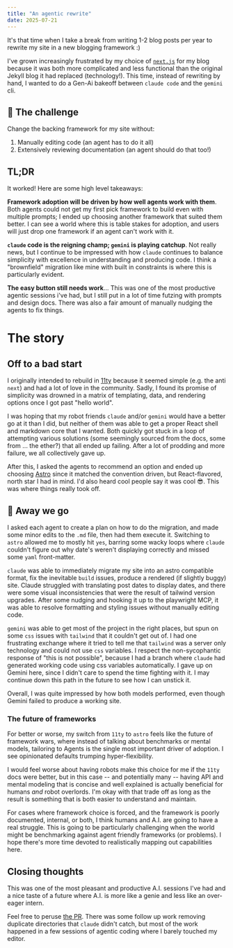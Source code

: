 ```yaml
---
title: "An agentic rewrite"
date: 2025-07-21
---
```


It's that time when I take a break from writing 1-2 blog posts per year to rewrite my site in a new blogging framework :)

I've grown increasingly frustrated by my choice of [`next.js`](https://nextjs.org/) for my blog because it was both more complicated and less functional than the original Jekyll blog it had replaced (technology!). This time, instead of rewriting by hand, I wanted to do a Gen-Ai bakeoff between `claude code` and the `gemini` cli.

## 🎯 The challenge

Change the backing framework for my site without:

1. Manually editing code (an agent has to do it all)
2. Extensively reviewing documentation (an agent should do that too!)

## TL;DR

It worked! Here are some high level takeaways:

**Framework adoption will be driven by how well agents work with them**. Both agents could not get my first pick framework to build even with multiple prompts; I ended up choosing another framework that suited them better. I can see a world where this is table stakes for adoption, and users will just drop one framework if an agent can't work with it.

**`claude` code is the reigning champ; `gemini` is playing catchup**. Not really news, but I continue to be impressed with how `claude` continues to balance simplicity with excellence in understanding and producing code. I think a "brownfield" migration like mine with built in constraints is where this is particularly evident.

**The easy button still needs work**... This was one of the most productive agentic sessions i've had, but I still put in a lot of time futzing with prompts and design docs. There was also a fair amount of manually nudging the agents to fix things.

# The story

## Off to a bad start

I originally intended to rebuild in [11ty](https://www.11ty.dev/) because it seemed simple (e.g. the anti `next`) and had a lot of love in the community. Sadly, I found its promise of simplicity was drowned in a matrix of templating, data, and rendering options once I got past "hello world".

I was hoping that my robot friends `claude` and/or `gemini` would have a better go at it than I did, but neither of them was able to get a proper React shell and markdown core that I wanted. Both quickly got stuck in a loop of attempting various solutions (some seemingly sourced from the docs, some from ... the ether?) that all ended up failing. After a lot of prodding and more failure, we all collectively gave up.

After this, I asked the agents to recommend an option and ended up choosing [Astro](https://astro.build/) since it matched the convention driven, but React-flavored, north star I had in mind. I'd also heard cool people say it was cool 😎. This was where things really took off.

## 🚀 Away we go

I asked each agent to create a plan on how to do the migration, and made some minor edits to the `.md` file, then had them execute it. Switching to `astro` allowed me to mostly hit `yes`, barring some wacky loops where `claude` couldn't figure out why date's weren't displaying correctly and missed some `yaml` front-matter.

`claude` was able to immediately migrate my site into an astro compatible format, fix the inevitable `build` issues, produce a rendered (if slightly buggy) site. Claude struggled with translating post dates to display dates, and there were some visual inconsistencies that were the result of tailwind version upgrades. After some nudging and hooking it up to the playwright MCP, it was able to resolve formatting and styling issues without manually editing code.

`gemini` was able to get most of the project in the right places, but spun on some `css` issues with `tailwind` that it couldn't get out of. I had one frustrating exchange where it tried to tell me that `tailwind` was a server only technology and could not use `css` variables. I respect the non-sycophantic response of "this is not possible", because I had a branch where `claude` had generated working code using css variables automatically. I gave up on Gemini here, since I didn't care to spend the time fighting with it. I may continue down this path in the future to see how I can unstick it.

Overall, I was quite impressed by how both models performed, even though Gemini failed to produce a working site.

### The future of frameworks

For better or worse, my switch from `11ty` to `astro` feels like the future of framework wars, where instead of talking about benchmarks or mental models, tailoring to Agents is the single most important driver of adoption. I see opinionated defaults trumping hyper-flexibility.

I would feel worse about having robots make this choice for me if the `11ty` docs were better, but in this case -- and potentially many -- having API and mental modeling that is concise and well explained is actually beneficial for humans _and_ robot overlords. I'm okay with that trade off as long as the result is something that is both easier to understand and maintain.

For cases where framework choice is forced, and the framework is poorly documented, internal, or both, I think humans and A.I. are going to have a real struggle. This is going to be particularly challenging when the world might be benchmarking against agent friendly frameworks (or problems). I hope there's more time devoted to realistically mapping out capabilities here.

## Closing thoughts

This was one of the most pleasant and productive A.I. sessions I've had and a nice taste of a future where A.I. is more like a genie and less like an over-eager intern.

Feel free to peruse [the PR](https://github.com/NickTomlin/nicktomlin.github.io/pull/63). There was some follow up work removing duplicate directories that `claude` didn't catch, but most of the work happened in a few sessions of agentic coding where I barely touched my editor.
